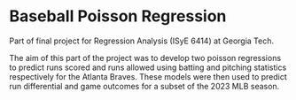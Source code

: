 # Baseball Poisson Regression
Part of final project for Regression Analysis (ISyE 6414) at Georgia Tech.

The aim of this part of the project was to develop two poisson regressions to predict runs scored and runs allowed using batting and pitching statistics respectively for the Atlanta Braves. These models were then used to predict run differential and game outcomes for a subset of the 2023 MLB season.
